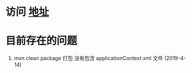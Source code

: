 # 访问 [地址](http://cherry.mitrecx.cn:7001/mvn-learning)  

# 目前存在的问题
1. mvn clean package 打包 没有包含 applicationContext.xml 文件  (2019-4-14)
